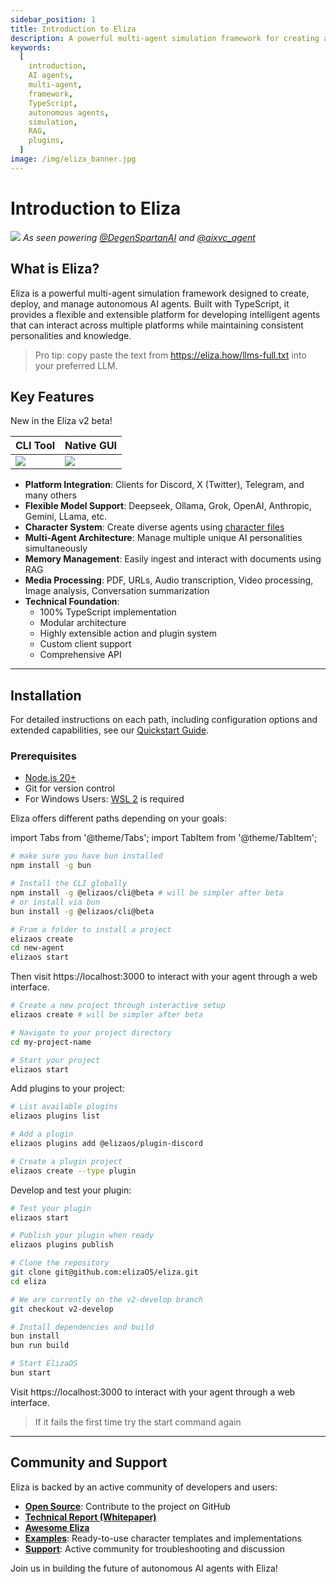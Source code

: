 ```yaml
---
sidebar_position: 1
title: Introduction to Eliza
description: A powerful multi-agent simulation framework for creating and managing autonomous AI agents
keywords:
  [
    introduction,
    AI agents,
    multi-agent,
    framework,
    TypeScript,
    autonomous agents,
    simulation,
    RAG,
    plugins,
  ]
image: /img/eliza_banner.jpg
---
```


# Introduction to Eliza

![](/img/eliza_banner.jpg)
_As seen powering [@DegenSpartanAI](https://x.com/degenspartanai) and [@aixvc_agent](https://x.com/aixvc_agent)_

## What is Eliza?

Eliza is a powerful multi-agent simulation framework designed to create, deploy, and manage autonomous AI agents. Built with TypeScript, it provides a flexible and extensible platform for developing intelligent agents that can interact across multiple platforms while maintaining consistent personalities and knowledge.

> Pro tip: copy paste the text from https://eliza.how/llms-full.txt into your preferred LLM.

## Key Features

New in the Eliza v2 beta!

| CLI Tool                          | Native GUI                        |
| --------------------------------- | --------------------------------- |
| [![](/img/cli.jpg)](/img/cli.jpg) | [![](/img/gui.jpg)](/img/gui.jpg) |

- **Platform Integration**: Clients for Discord, X (Twitter), Telegram, and many others
- **Flexible Model Support**: Deepseek, Ollama, Grok, OpenAI, Anthropic, Gemini, LLama, etc.
- **Character System**: Create diverse agents using [character files](https://github.com/elizaOS/characterfile)
- **Multi-Agent Architecture**: Manage multiple unique AI personalities simultaneously
- **Memory Management**: Easily ingest and interact with documents using RAG
- **Media Processing**: PDF, URLs, Audio transcription, Video processing, Image analysis, Conversation summarization
- **Technical Foundation**:
  - 100% TypeScript implementation
  - Modular architecture
  - Highly extensible action and plugin system
  - Custom client support
  - Comprehensive API

---

## Installation

For detailed instructions on each path, including configuration options and extended capabilities, see our [Quickstart Guide](./quickstart.md).

### Prerequisites

- [Node.js 20+](https://docs.npmjs.com/downloading-and-installing-node-js-and-npm)
- Git for version control
- For Windows Users: [WSL 2](https://learn.microsoft.com/en-us/windows/wsl/install-manual) is required

Eliza offers different paths depending on your goals:

import Tabs from '@theme/Tabs';
import TabItem from '@theme/TabItem';

<Tabs>
  <TabItem value="cli" label="Install CLI Tool (Recommended)" default>

```bash
# make sure you have bun installed
npm install -g bun

# Install the CLI globally
npm install -g @elizaos/cli@beta # will be simpler after beta
# or install via bun
bun install -g @elizaos/cli@beta

# From a folder to install a project
elizaos create
cd new-agent
elizaos start
```

Then visit https://localhost:3000 to interact with your agent through a web interface.

  </TabItem>
  <TabItem value="project" label="Create a Test Project">

```bash
# Create a new project through interactive setup
elizaos create # will be simpler after beta

# Navigate to your project directory
cd my-project-name

# Start your project
elizaos start
```

  </TabItem>
  <TabItem value="plugin" label="Add a Custom Plugin">

Add plugins to your project:

```bash
# List available plugins
elizaos plugins list

# Add a plugin
elizaos plugins add @elizaos/plugin-discord

# Create a plugin project
elizaos create --type plugin
```

Develop and test your plugin:

```bash
# Test your plugin
elizaos start

# Publish your plugin when ready
elizaos plugins publish
```

  </TabItem>
  <TabItem value="contribute" label="Contribute to ElizaOS Core">

```bash
# Clone the repository
git clone git@github.com:elizaOS/eliza.git
cd eliza

# We are currently on the v2-develop branch
git checkout v2-develop

# Install dependencies and build
bun install
bun run build

# Start ElizaOS
bun start
```

Visit https://localhost:3000 to interact with your agent through a web interface.

  </TabItem>
</Tabs>

> If it fails the first time try the start command again

---

## Community and Support

Eliza is backed by an active community of developers and users:

- [**Open Source**](https://github.com/elizaos/eliza): Contribute to the project on GitHub
- [**Technical Report (Whitepaper)**](https://arxiv.org/pdf/2501.06781)
- [**Awesome Eliza**](https://github.com/elizaos/awesome-eliza)
- [**Examples**](https://github.com/elizaos/characters): Ready-to-use character templates and implementations
- [**Support**](https://discord.gg/elizaos): Active community for troubleshooting and discussion

Join us in building the future of autonomous AI agents with Eliza!
